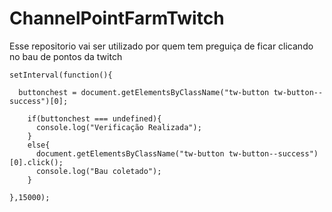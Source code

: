 # ChannelPointFarmTwitch

Esse repositorio vai ser utilizado por quem tem preguiça de ficar clicando no bau de pontos da twitch
```
setInterval(function(){

  buttonchest = document.getElementsByClassName("tw-button tw-button--success")[0];

    if(buttonchest === undefined){
      console.log("Verificação Realizada");
    }
    else{
      document.getElementsByClassName("tw-button tw-button--success")[0].click();
      console.log("Bau coletado");
    }

},15000);

```
